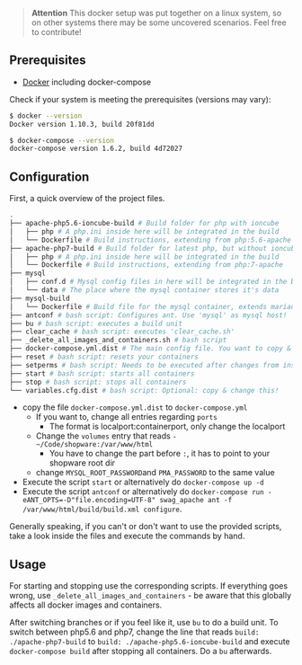 > __Attention__
> This docker setup was put together on a linux system, so on other systems there may be some uncovered scenarios. Feel free to contribute!

## Prerequisites

- [Docker](https://docs.docker.com/) including docker-compose

Check if your system is meeting the prerequisites (versions may vary):

```bash
$ docker --version                                                                                                                                                                                           2.2.3
Docker version 1.10.3, build 20f81dd
```

```bash
$ docker-compose --version                                                                                                                                                                                   2.2.3
docker-compose version 1.6.2, build 4d72027
```

## Configuration

First, a quick overview of the project files.

```bash
.
├── apache-php5.6-ioncube-build # Build folder for php with ioncube
│   ├── php # A php.ini inside here will be integrated in the build
│   └── Dockerfile # Build instructions, extending from php:5.6-apache
├── apache-php7-build # Build folder for latest php, but without ioncube
│   ├── php # A php.ini inside here will be integrated in the build
│   └── Dockerfile # Build instructions, extending from php:7-apache
├── mysql
│   ├── conf.d # Mysql config files in here will be integrated in the build
│   └── data # The place where the mysql container stores it's data
├── mysql-build
│   └── Dockerfile # Build file for the mysql container, extends mariadb
├── antconf # bash script: Configures ant. Use 'mysql' as mysql host!
├── bu # bash script: executes a build unit
├── clear_cache # bash script: executes 'clear_cache.sh'
├── _delete_all_images_and_containers.sh # bash script
├── docker-compose.yml.dist # The main config file. You want to copy & change this!
├── reset # bash script: resets your containers
├── setperms # bash script: Needs to be executed after changes from inside the container (linux only (?))
├── start # bash script: starts all containers
├── stop # bash script: stops all containers
└── variables.cfg.dist # bash script: Optional: copy & change this!

```

- copy the file `docker-compose.yml.dist` to `docker-compose.yml`
  - If you want to, change all entries regarding `ports`
    - The format is localport:containerport, only change the localport
  - Change the `volumes` entry that reads `- ~/Code/shopware:/var/www/html`
    - You have to change the part before `:`, it has to point to your shopware root dir
  - change `MYSQL_ROOT_PASSWORD`and `PMA_PASSWORD` to the same value
- Execute the script `start` or alternatively do `docker-compose up -d`
- Execute the script `antconf` or alternatively do `docker-compose run -eANT_OPTS=-D"file.encoding=UTF-8" swag_apache ant -f /var/www/html/build/build.xml configure`.

Generally speaking, if you can't or don't want to use the provided scripts, take a look inside the files and execute the commands by hand.

## Usage

For starting and stopping use the corresponding scripts. If everything goes wrong, use `_delete_all_images_and_containers` - be aware that this globally affects all docker images and containers.

After switching branches or if you feel like it, use `bu` to do a build unit. To switch between php5.6 and php7, change the line that reads `build: ./apache-php7-build` to `build: ./apache-php5.6-ioncube-build` and execute `docker-compose build` after stopping all containers. Do a `bu` afterwards.